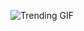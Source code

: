 
<!-- GIF_SECTION -->
![Trending GIF](https://media2.giphy.com/media/v1.Y2lkPThiYjIxNzcydXI0bW95c2cybmltNzd5cmtwajlqMHdzdTNnN2JqYTdiNHdjZjFkbCZlcD12MV9naWZzX3NlYXJjaCZjdD1n/78XCFBGOlS6keY1Bil/giphy.gif)
<!-- END_GIF_SECTION -->
